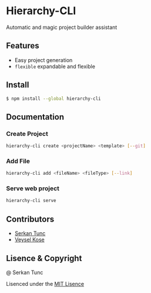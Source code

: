 # Hierarchy-CLI

Automatic and magic project builder assistant

## Features

 - Easy project generation
 - `flexible` expandable and flexible

## Install
```sh
$ npm install --global hierarchy-cli
```


## Documentation

### Create Project
```sh
hierarchy-cli create <projectName> <template> [--git]
```
### Add File
```sh
hierarchy-cli add <fileName> <fileType> [--link]
```

### Serve web project
```sh
hierarchy-cli serve
```

## Contributors
 - [Serkan Tunc](https://srktnc.github.io)
 - [Veysel Kose](https://veyselkose.tk)
 
## Lisence & Copyright
 @ Serkan Tunc
 
 Lisenced under the [MIT Lisence](https://github.com/srktnc/Basic-Verifier/blob/master/LICENSE)
